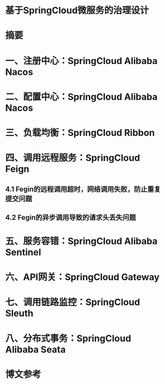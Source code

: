 # 基于SpringCloud微服务的治理设计

# 摘要


# 一、注册中心：SpringCloud Alibaba Nacos



# 二、配置中心：SpringCloud Alibaba Nacos



# 三、负载均衡：SpringCloud Ribbon



# 四、调用远程服务：SpringCloud Feign



## 4.1 Fegin的远程调用超时，网络调用失败，防止重复提交问题

## 4.2 Fegin的异步调用导致的请求头丢失问题


# 五、服务容错：SpringCloud Alibaba Sentinel




# 六、API网关：SpringCloud Gateway



# 七、调用链路监控：SpringCloud Sleuth



# 八、分布式事务：SpringCloud Alibaba Seata




# 博文参考


